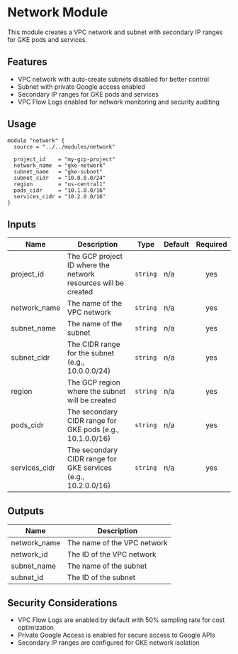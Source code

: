 # Network Module

This module creates a VPC network and subnet with secondary IP ranges for GKE pods and services.

## Features

- VPC network with auto-create subnets disabled for better control
- Subnet with private Google access enabled
- Secondary IP ranges for GKE pods and services
- VPC Flow Logs enabled for network monitoring and security auditing

## Usage

```hcl
module "network" {
  source = "../../modules/network"

  project_id    = "my-gcp-project"
  network_name  = "gke-network"
  subnet_name   = "gke-subnet"
  subnet_cidr   = "10.0.0.0/24"
  region        = "us-central1"
  pods_cidr     = "10.1.0.0/16"
  services_cidr = "10.2.0.0/16"
}
```

## Inputs

| Name | Description | Type | Default | Required |
|------|-------------|------|---------|:--------:|
| project_id | The GCP project ID where the network resources will be created | `string` | n/a | yes |
| network_name | The name of the VPC network | `string` | n/a | yes |
| subnet_name | The name of the subnet | `string` | n/a | yes |
| subnet_cidr | The CIDR range for the subnet (e.g., 10.0.0.0/24) | `string` | n/a | yes |
| region | The GCP region where the subnet will be created | `string` | n/a | yes |
| pods_cidr | The secondary CIDR range for GKE pods (e.g., 10.1.0.0/16) | `string` | n/a | yes |
| services_cidr | The secondary CIDR range for GKE services (e.g., 10.2.0.0/16) | `string` | n/a | yes |

## Outputs

| Name | Description |
|------|-------------|
| network_name | The name of the VPC network |
| network_id | The ID of the VPC network |
| subnet_name | The name of the subnet |
| subnet_id | The ID of the subnet |

## Security Considerations

- VPC Flow Logs are enabled by default with 50% sampling rate for cost optimization
- Private Google Access is enabled for secure access to Google APIs
- Secondary IP ranges are configured for GKE network isolation
